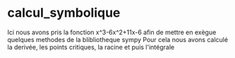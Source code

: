 # calcul_symbolique
Ici nous avons pris la fonction x^3-6x^2+11x-6 afin de mettre en exègue quelques methodes de la blibliotheque sympy
Pour cela nous avons calculé la derivée, les points critiques, la racine et puis l'intégrale
